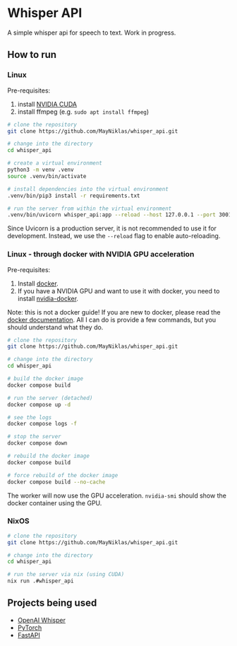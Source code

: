 # Whisper API

A simple whisper api for speech to text.
Work in progress.

## How to run

### Linux

Pre-requisites:

1. install [NVIDIA CUDA](https://developer.nvidia.com/cuda-downloads?target_os=Linux)
2. install ffmpeg (e.g. `sudo apt install ffmpeg`)

```bash
# clone the repository
git clone https://github.com/MayNiklas/whisper_api.git

# change into the directory
cd whisper_api

# create a virtual environment
python3 -m venv .venv
source .venv/bin/activate

# install dependencies into the virtual environment
.venv/bin/pip3 install -r requirements.txt

# run the server from within the virtual environment
.venv/bin/uvicorn whisper_api:app --reload --host 127.0.0.1 --port 3001
```

Since Uvicorn is a production server, it is not recommended to use it for development.
Instead, we use the `--reload` flag to enable auto-reloading.

### Linux -  through docker with NVIDIA GPU acceleration

Pre-requisites:

1. Install [docker](https://docs.docker.com/engine/install/).
2. If you have a NVIDIA GPU and want to use it with docker, you need to install [nvidia-docker](https://docs.nvidia.com/datacenter/cloud-native/container-toolkit/install-guide.html#docker).

Note: this is not a docker guide! If you are new to docker, please read the [docker documentation](https://docs.docker.com/).
All I can do is provide a few commands, but you should understand what they do.

```bash
# clone the repository
git clone https://github.com/MayNiklas/whisper_api.git

# change into the directory
cd whisper_api

# build the docker image
docker compose build

# run the server (detached)
docker compose up -d

# see the logs
docker compose logs -f

# stop the server
docker compose down

# rebuild the docker image
docker compose build

# force rebuild of the docker image
docker compose build --no-cache
```

The worker will now use the GPU acceleration.
`nvidia-smi` should show the docker container using the GPU.

### NixOS

```bash
# clone the repository
git clone https://github.com/MayNiklas/whisper_api.git

# change into the directory
cd whisper_api

# run the server via nix (using CUDA)
nix run .#whisper_api
```

## Projects being used

* [OpenAI Whisper](https://github.com/openai/whisper)
* [PyTorch](https://pytorch.org/)
* [FastAPI](https://fastapi.tiangolo.com/)

